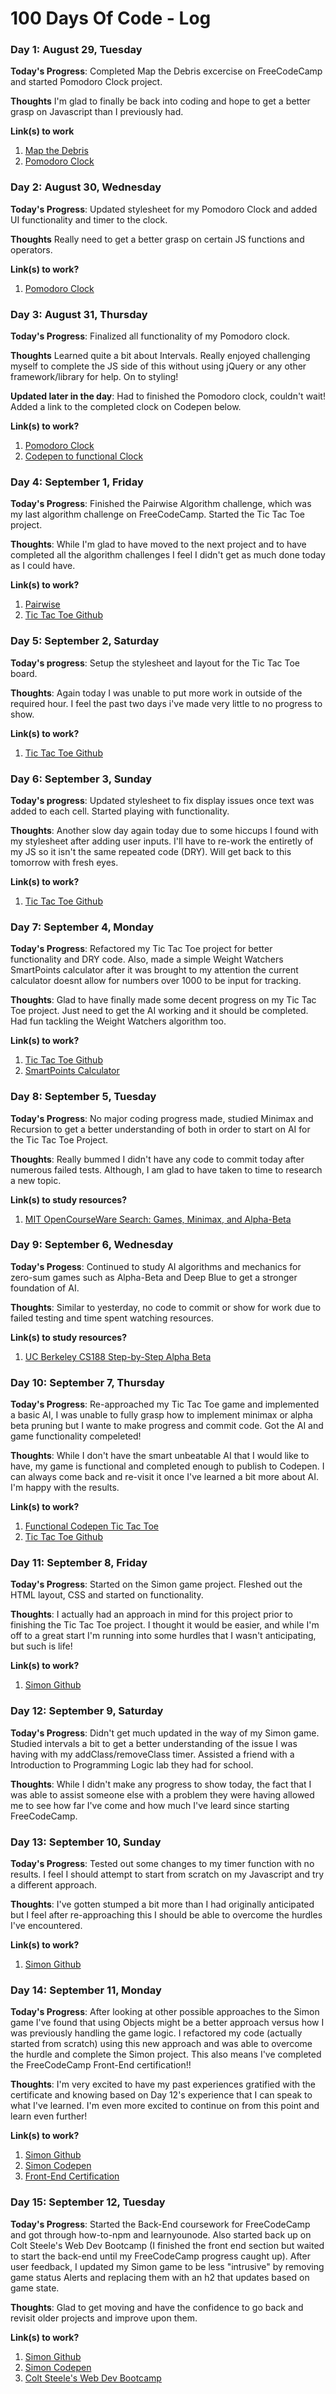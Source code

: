 # 100 Days Of Code - Log

### Day 1: August 29, Tuesday

**Today's Progress**: Completed Map the Debris excercise on FreeCodeCamp and started Pomodoro Clock project.

**Thoughts** I'm glad to finally be back into coding and hope to get a better grasp on Javascript than I previously had.

**Link(s) to work**
1. [Map the Debris](https://www.freecodecamp.org/challenges/map-the-debris)
2. [Pomodoro Clock](https://github.com/CalebCox/PomodoroClock)

### Day 2: August 30, Wednesday

**Today's Progress**: Updated stylesheet for my Pomodoro Clock and added UI functionality and timer to the clock.

**Thoughts** Really need to get a better grasp on certain JS functions and operators.

**Link(s) to work?**
1. [Pomodoro Clock](https://github.com/CalebCox/PomodoroClock)

### Day 3: August 31, Thursday

**Today's Progress**: Finalized all functionality of my Pomodoro clock.

**Thoughts** Learned quite a bit about Intervals. Really enjoyed challenging myself to complete the JS side of this without using jQuery or any other framework/library for help. On to styling!

**Updated later in the day**: Had to finished the Pomodoro clock, couldn't wait! Added a link to the completed clock on Codepen below.

**Link(s) to work?**
1. [Pomodoro Clock](https://github.com/CalebCox/PomodoroClock)
2. [Codepen to functional Clock](https://codepen.io/Nestik/full/GvzgVw/)

### Day 4: September 1, Friday

**Today's Progress**: Finished the Pairwise Algorithm challenge, which was my last algorithm challenge on FreeCodeCamp. Started the Tic Tac Toe project.

**Thoughts**: While I'm glad to have moved to the next project and to have completed all the algorithm challenges I feel I didn't get as much done today as I could have.

**Link(s) to work?**
  1. [Pairwise](https://www.freecodecamp.org/challenges/pairwise)
  2. [Tic Tac Toe Github](https://github.com/CalebCox/TicTacToe)
  
### Day 5: September 2, Saturday
  
  **Today's progress**: Setup the stylesheet and layout for the Tic Tac Toe board.
  
  **Thoughts**: Again today I was unable to put more work in outside of the required hour. I feel the past two days i've made very little to no progress to show.
  
  **Link(s) to work?**
  1. [Tic Tac Toe Github](https://github.com/CalebCox/TicTacToe)
  
### Day 6: September 3, Sunday
  
  **Today's progress**: Updated stylesheet to fix display issues once text was added to each cell. Started playing with functionality.
  
  **Thoughts**: Another slow day again today due to some hiccups I found with my stylesheet after adding user inputs. I'll have to re-work the entiretly of my JS so it isn't the same repeated code (DRY). Will get back to this tomorrow with fresh eyes.
  
  **Link(s) to work?**
  1. [Tic Tac Toe Github](https://github.com/CalebCox/TicTacToe)

### Day 7: September 4, Monday

**Today's Progress**: Refactored my Tic Tac Toe project for better functionality and DRY code. Also, made a simple Weight Watchers SmartPoints calculator after it was brought to my attention the current calculator doesnt allow for numbers over 1000 to be input for tracking.

**Thoughts**: Glad to have finally made some decent progress on my Tic Tac Toe project. Just need to get the AI working and it should be completed. Had fun tackling the Weight Watchers algorithm too.

**Link(s) to work?**
  1. [Tic Tac Toe Github](https://github.com/CalebCox/TicTacToe)
  2. [SmartPoints Calculator](https://codepen.io/Nestik/full/wqOLrG/)

### Day 8: September 5, Tuesday

**Today's Progress**: No major coding progress made, studied Minimax and Recursion to get a better understanding of both in order to start on AI for the Tic Tac Toe Project.

**Thoughts**: Really bummed I didn't have any code to commit today after numerous failed tests. Although, I am glad to have taken to time to research a new topic.

**Link(s) to study resources?**
  1. [MIT OpenCourseWare Search: Games, Minimax, and Alpha-Beta](https://www.youtube.com/watch?v=STjW3eH0Cik)

### Day 9: September 6, Wednesday

**Today's Progess**: Continued to study AI algorithms and mechanics for zero-sum games such as Alpha-Beta and Deep Blue to get a stronger foundation of AI.

**Thoughts**: Similar to yesterday, no code to commit or show for work due to failed testing and time spent watching resources.

**Link(s) to study resources?**
  1. [UC Berkeley CS188 Step-by-Step Alpha Beta](https://www.youtube.com/watch?v=xBXHtz4Gbdo)

### Day 10: September 7, Thursday

**Today's Progress**: Re-approached my Tic Tac Toe game and implemented a basic AI, I was unable to fully grasp how to implement minimax or alpha beta pruning but I wante to make progress and commit code. Got the AI and game functionality compeleted!

**Thoughts**: While I don't have the smart unbeatable AI that I would like to have, my game is functional and completed enough to publish to Codepen. I can always come back and re-visit it once I've learned a bit more about AI. I'm happy with the results.

**Link(s) to work?**
  1. [Functional Codepen Tic Tac Toe](https://codepen.io/Nestik/full/jLjLym/)
  2. [Tic Tac Toe Github](https://github.com/CalebCox/TicTacToe)
  
### Day 11: September 8, Friday

**Today's Progress**: Started on the Simon game project. Fleshed out the HTML layout, CSS and started on functionality.

**Thoughts**: I actually had an approach in mind for this project prior to finishing the Tic Tac Toe project. I thought it would be easier, and while I'm off to a great start I'm running into some hurdles that I wasn't anticipating, but such is life!

**Link(s) to work?**
  1. [Simon Github](https://github.com/CalebCox/Simon)
  
### Day 12: September 9, Saturday

**Today's Progress**: Didn't get much updated in the way of my Simon game. Studied intervals a bit to get a better understanding of the issue I was having with my addClass/removeClass timer. Assisted a friend with a Introduction to Programming Logic lab they had for school.

**Thoughts**: While I didn't make any progress to show today, the fact that I was able to assist someone else with a problem they were having allowed me to see how far I've come and how much I've leard since starting FreeCodeCamp.

### Day 13: September 10, Sunday

**Today's Progress**: Tested out some changes to my timer function with no results. I feel I should attempt to start from scratch on my Javascript and try a different approach.

**Thoughts**: I've gotten stumped a bit more than I had originally anticipated but I feel after re-approaching this I should be able to overcome the hurdles I've encountered.

**Link(s) to work?**
  1. [Simon Github](https://github.com/CalebCox/Simon)
  
### Day 14: September 11, Monday

**Today's Progress**: After looking at other possible approaches to the Simon game I've found that using Objects might be a better approach versus how I was previously handling the game logic. I refactored my code (actually started from scratch) using this new approach and was able to overcome the hurdle and complete the Simon project. This also means I've completed the FreeCodeCamp Front-End certification!!

**Thoughts**: I'm very excited to have my past experiences gratified with the certificate and knowing based on Day 12's experience that I can speak to what I've learned. I'm even more excited to continue on from this point and learn even further!

**Link(s) to work?**
  1. [Simon Github](https://github.com/CalebCox/Simon)
  2. [Simon Codepen](https://codepen.io/Nestik/full/LzPOVN/)
  3. [Front-End Certification](https://www.freecodecamp.org/calebcox/front-end-certification)
  
### Day 15: September 12, Tuesday

**Today's Progress**: Started the Back-End coursework for FreeCodeCamp and got through how-to-npm and learnyounode. Also started back up on Colt Steele's Web Dev Bootcamp (I finished the front end section but waited to start the back-end until my FreeCodeCamp progress caught up). After user feedback, I updated my Simon game to be less "intrusive" by removing game status Alerts and replacing them with an h2 that updates based on game state.

**Thoughts**: Glad to get moving and have the confidence to go back and revisit older projects and improve upon them.

**Link(s) to work?**
  1. [Simon Github](https://github.com/CalebCox/Simon)
  2. [Simon Codepen](https://codepen.io/Nestik/full/LzPOVN/)
  3. [Colt Steele's Web Dev Bootcamp](https://www.udemy.com/the-web-developer-bootcamp/)
